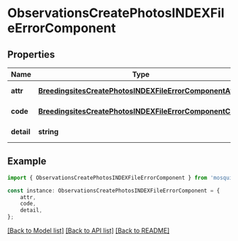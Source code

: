 # ObservationsCreatePhotosINDEXFileErrorComponent


## Properties

Name | Type | Description | Notes
------------ | ------------- | ------------- | -------------
**attr** | [**BreedingsitesCreatePhotosINDEXFileErrorComponentAttr**](BreedingsitesCreatePhotosINDEXFileErrorComponentAttr.md) |  | [default to undefined]
**code** | [**BreedingsitesCreatePhotosINDEXFileErrorComponentCode**](BreedingsitesCreatePhotosINDEXFileErrorComponentCode.md) |  | [default to undefined]
**detail** | **string** |  | [default to undefined]

## Example

```typescript
import { ObservationsCreatePhotosINDEXFileErrorComponent } from 'mosquito-alert';

const instance: ObservationsCreatePhotosINDEXFileErrorComponent = {
    attr,
    code,
    detail,
};
```

[[Back to Model list]](../README.md#documentation-for-models) [[Back to API list]](../README.md#documentation-for-api-endpoints) [[Back to README]](../README.md)
